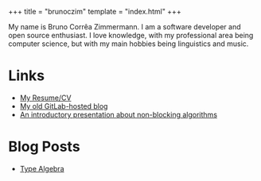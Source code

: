 +++
title = "brunoczim"
template = "index.html"
+++

My name is Bruno Corrêa Zimmermann. I am a software developer and open source
enthusiast. I love knowledge, with my professional area being computer science,
but with my main hobbies being linguistics and music.

# Links

- [My Resume/CV](brunoczim_cv.pdf)
- [My old GitLab-hosted blog](https://bzim.gitlab.io/blog/)
- [An introductory presentation about non-blocking algorithms](brunoczim_non_blocking.pdf)

# Blog Posts

- [Type Algebra](blog/type-algebra)
